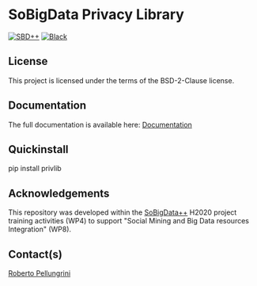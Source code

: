 # SoBigData Privacy Library
[![SBD++](https://img.shields.io/badge/Available%20on-SoBigData%2B%2B-green)](https://sobigdata.d4science.org/group/sobigdata-gateway/explore?siteId=20371853)
[![Black](https://img.shields.io/badge/code%20style-black-000000.svg)](https://github.com/psf/black)

## License
This project is licensed under the terms of the BSD-2-Clause license.

## Documentation
The full documentation is available here: [Documentation](https://pellungrobe.readthedocs.io/en/latest/)

## Quickinstall
pip install privlib

## Acknowledgements
This repository was developed within the [SoBigData++](https://sobigdata.d4science.org/group/sobigdata-gateway/explore?siteId=20371853) H2020 project training activities (WP4) to support "Social Mining and Big Data resources Integration" (WP8).

## Contact(s)
[Roberto Pellungrini](mailto:roberto.pellungrini@sns.it)

